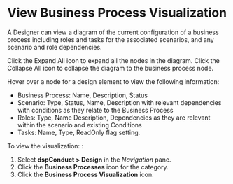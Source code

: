 # View Business Process Visualization

A Designer can view a diagram of the current configuration of a business
process including roles and tasks for the associated scenarios, and any
scenario and role dependencies.

Click the Expand All icon to expand all the nodes in the diagram. Click
the Collapse All icon to collapse the diagram to the business process
node.

Hover over a node for a design element to view the following
information:

  - Business Process: Name, Description, Status
  - Scenario: Type, Status, Name, Description with relevant dependencies
    with conditions as they relate to the Business Process
  - Roles: Type, Name Description, Dependencies as they are relevant
    within the scenario and existing Conditions
  - Tasks: Name, Type, ReadOnly flag setting.

To view the visualization: :

1.  Select **dspConduct \> Design** in the *Navigation* pane.
2.  Click the **Business Processes** icon for the category.
3.  Click the **Business Process Visualization** icon.
